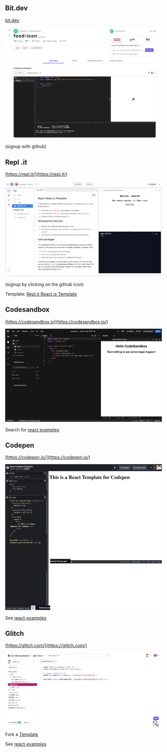 ## Bit.dev

[bit.dev](https://bit.dev/phillipsja97/mybitcollection/food-icon)

![](bit-src.png)

(signup with github)

## Repl .it

[https://repl.it/](https://repl.it/)

![](repl-it.png)

(signup by clicking on the  github icon)

Template: [Repl.it React.js Template](https://repl.it/@templates/Reactjs#README.md)

## Codesandbox

[https://codesandbox.io](https://codesandbox.io/)

![](codesandbox.png)

Search for [react examples](https://codesandbox.io/search?query=react&page=1&configure%5BhitsPerPage%5D=12)

## Codepen

[https://codepen.io/](https://codepen.io/)

![](codepen.png)

See [react-examples](https://codepen.io/collection/DjOaOj/)

## Glitch

[https://glitch.com/](https://glitch.com/)

![](glitch.png)

Fork a [Template](https://glitch.com/edit/#!/trite-flat-psychiatrist)

See [react-examples](https://codepen.io/collection/DjOaOj/)



